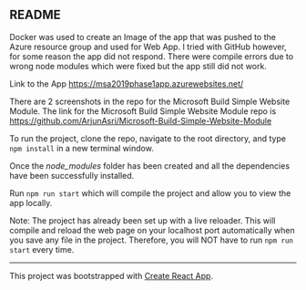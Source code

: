 
## README

Docker was used to create an Image of the app that was pushed to the Azure resource group and used for Web App. I tried with GitHub however, for some reason the app did not respond. There were compile errors due to wrong node modules which were fixed but the app still did not work. 

Link to the App https://msa2019phase1app.azurewebsites.net/

There are 2 screenshots in the repo for the Microsoft Build Simple Website Module.
The link for the Microsoft Build Simple Website Module repo is https://github.com/ArjunAsri/Microsoft-Build-Simple-Website-Module




To run the project, clone the repo, navigate to the root directory, and type `npm install` in a new terminal window.

Once the *node_modules* folder has been created and all the dependencies have been successfully installed. 

Run `npm run start` which will compile the project and allow you to view the app locally.

Note: The project has already been set up with a live reloader. This will compile and reload the web page on your localhost port automatically when you save any file in the project. Therefore, you will NOT have to run `npm run start` every time.

---

This project was bootstrapped with [Create React App](https://github.com/facebookincubator/create-react-app).
